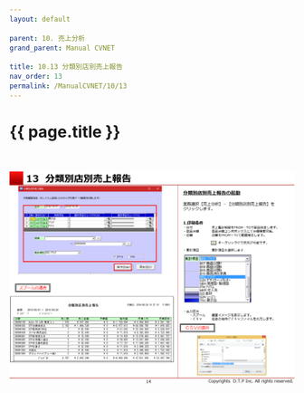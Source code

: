 ```yaml
---
layout: default

parent: 10. 売上分析
grand_parent: Manual CVNET

title: 10.13 分類別店別売上報告
nav_order: 13
permalink: /ManualCVNET/10/13
---
```


# {{ page.title }} <br/><br/>

<a href="/img/UriageBunseki/UB15.PNG" target="_blank">
<img src="/img/UriageBunseki/UB15.PNG" alt="login image"></a>

